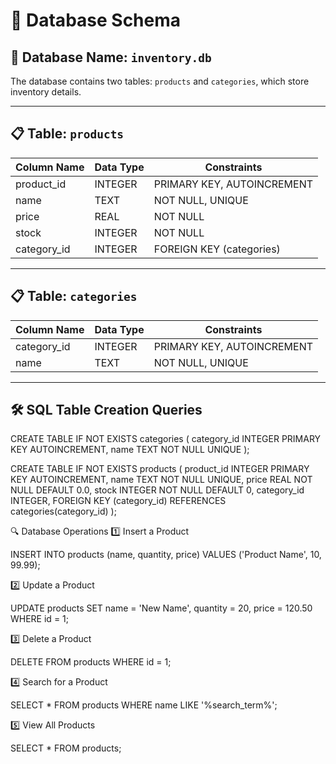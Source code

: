 # 📂 Database Schema  

## 📌 Database Name: `inventory.db`  
The database contains two tables: `products` and `categories`, which store inventory details.  

---

## 📋 Table: `products`  
| Column Name  | Data Type  | Constraints                   |
|-------------|-----------|--------------------------------|
| product_id  | INTEGER   | PRIMARY KEY, AUTOINCREMENT    |
| name        | TEXT      | NOT NULL, UNIQUE              |
| price       | REAL      | NOT NULL                      |
| stock       | INTEGER   | NOT NULL                      |
| category_id | INTEGER   | FOREIGN KEY (categories)      |

---

## 📋 Table: `categories`  
| Column Name  | Data Type  | Constraints                   |
|-------------|-----------|--------------------------------|
| category_id | INTEGER   | PRIMARY KEY, AUTOINCREMENT    |
| name        | TEXT      | NOT NULL, UNIQUE              |

---

## 🛠️ SQL Table Creation Queries  

CREATE TABLE IF NOT EXISTS categories (
    category_id INTEGER PRIMARY KEY AUTOINCREMENT,
    name TEXT NOT NULL UNIQUE
);

CREATE TABLE IF NOT EXISTS products (
    product_id INTEGER PRIMARY KEY AUTOINCREMENT,
    name TEXT NOT NULL UNIQUE,
    price REAL NOT NULL DEFAULT 0.0,
    stock INTEGER NOT NULL DEFAULT 0,
    category_id INTEGER,
    FOREIGN KEY (category_id) REFERENCES categories(category_id)
);

🔍 Database Operations
1️⃣ Insert a Product

INSERT INTO products (name, quantity, price) VALUES ('Product Name', 10, 99.99);

2️⃣ Update a Product

UPDATE products SET name = 'New Name', quantity = 20, price = 120.50 WHERE id = 1;

3️⃣ Delete a Product

DELETE FROM products WHERE id = 1;

4️⃣ Search for a Product

SELECT * FROM products WHERE name LIKE '%search_term%';

5️⃣ View All Products

SELECT * FROM products;